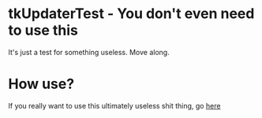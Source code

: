 # tkUpdaterTest - You don't even need to use this
It's just a test for something useless. Move along.
# How use?
If you really want to use this ultimately useless shit thing, go [here](https://termofficial.github.io/tkUpdaterTest/tkUpdater.html)
